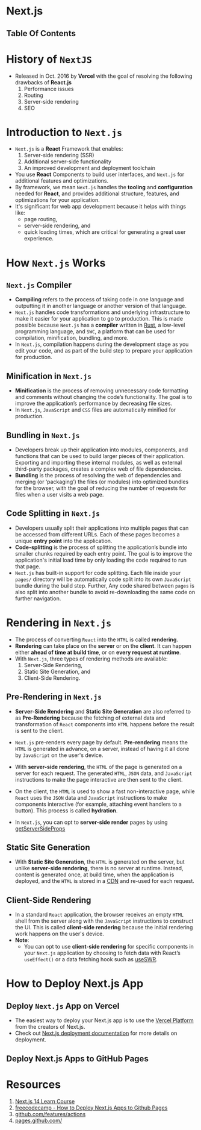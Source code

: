 # Next.js

## Table Of Contents

# History of `NextJS`

- Released in Oct. 2016 by **Vercel** with the goal of resolving the following drawbacks of **React.js**
  1. Performance issues
  2. Routing
  3. Server-side rendering
  4. SEO

# Introduction to `Next.js`

- `Next.js` is a **React** Framework that enables:
  1. Server-side rendering (SSR)
  2. Additional server-side functionality
  3. An improved development and deployment toolchain
- You use **React** Components to build user interfaces, and `Next.js` for additional features and optimizations.
- By framework, we mean `Next.js` handles the **tooling** and **configuration** needed for **React**, and provides additional structure, features, and optimizations for your application.
- It's significant for web app development because it helps with things like:
  - page routing,
  - server-side rendering, and
  - quick loading times, which are critical for generating a great user experience.

# How `Next.js` Works

## `Next.js` Compiler

- **Compiling** refers to the process of taking code in one language and outputting it in another language or another version of that language.
- `Next.js` handles code transformations and underlying infrastructure to make it easier for your application to go to production. This is made possible because `Next.js` has a **compiler** written in [Rust](), a low-level programming language, and `SWC`, a platform that can be used for compilation, minification, bundling, and more.
- In `Next.js`, compilation happens during the development stage as you edit your code, and as part of the build step to prepare your application for production.

## Minification in `Next.js`

- **Minification** is the process of removing unnecessary code formatting and comments without changing the code’s functionality. The goal is to improve the application’s performance by decreasing file sizes.
- In `Next.js`, `JavaScript` and `CSS` files are automatically minified for production.

## Bundling in `Next.js`

- Developers break up their application into modules, components, and functions that can be used to build larger pieces of their application. Exporting and importing these internal modules, as well as external third-party packages, creates a complex web of file dependencies.
- **Bundling** is the process of resolving the web of dependencies and merging (or ‘packaging’) the files (or modules) into optimized bundles for the browser, with the goal of reducing the number of requests for files when a user visits a web page.

## Code Splitting in `Next.js`

- Developers usually split their applications into multiple pages that can be accessed from different URLs. Each of these pages becomes a unique **entry point** into the application.
- **Code-splitting** is the process of splitting the application’s bundle into smaller chunks required by each entry point. The goal is to improve the application's initial load time by only loading the code required to run that page.
- `Next.js` has built-in support for code splitting. Each file inside your `pages/` directory will be automatically code split into its own `JavaScript` bundle during the build step. Further, Any code shared between `pages` is also split into another bundle to avoid re-downloading the same code on further navigation.

# Rendering in `Next.js`

- The process of converting `React` into the `HTML` is called **rendering**.
- **Rendering** can take place on the **server** or on the **client**. It can happen either **ahead of time at build time**, or on **every request at runtime**.
- With `Next.js`, three types of rendering methods are available:
  1. Server-Side Rendering,
  2. Static Site Generation, and
  3. Client-Side Rendering.

## Pre-Rendering in `Next.js`

- **Server-Side Rendering** and **Static Site Generation** are also referred to as **Pre-Rendering** because the fetching of external data and transformation of `React` components into `HTML` happens before the result is sent to the client.

- `Next.js` pre-renders every page by default. **Pre-rendering** means the `HTML` is generated in advance, on a server, instead of having it all done by `JavaScript` on the user's device.
- With **server-side rendering**, the `HTML` of the page is generated on a server for each request. The generated `HTML`, `JSON` data, and `JavaScript` instructions to make the page interactive are then sent to the client.
- On the client, the `HTML` is used to show a fast non-interactive page, while `React` uses the `JSON` data and `JavaScript` instructions to make components interactive (for example, attaching event handlers to a button). This process is called **hydration**.
- In `Next.js`, you can opt to **server-side render** pages by using [getServerSideProps](https://nextjs.org/docs/pages/building-your-application/data-fetching/get-server-side-props)

## Static Site Generation

- With **Static Site Generation**, the `HTML` is generated on the server, but unlike **server-side rendering**, there is no server at runtime. Instead, content is generated once, at build time, when the application is deployed, and the `HTML` is stored in a [CDN](https://nextjs.org/learn/foundations/how-nextjs-works/cdns-and-edge) and re-used for each request.

## Client-Side Rendering

- In a standard `React` application, the browser receives an empty `HTML` shell from the server along with the `JavaScript` instructions to construct the UI. This is called **client-side rendering** because the initial rendering work happens on the user's device.
- **Note**:
  - You can opt to use **client-side rendering** for specific components in your `Next.js` application by choosing to fetch data with React’s `useEffect()` or a data fetching hook such as [useSWR](https://swr.vercel.app/).

# How to Deploy Next.js App

## Deploy `Next.js` App on Vercel

- The easiest way to deploy your Next.js app is to use the [Vercel Platform](https://vercel.com/new?utm_medium=default-template&filter=next.js&utm_source=create-next-app&utm_campaign=create-next-app-readme) from the creators of Next.js.
- Check out [Next.js deployment documentation](https://nextjs.org/docs/deployment) for more details on deployment.

## Deploy Next.js Apps to GitHub Pages

# Resources

1. [Next.js 14 Learn Course](https://nextjs.org/learn)
2. [freecodecamp - How to Deploy Next.js Apps to Github Pages](https://www.freecodecamp.org/news/how-to-deploy-next-js-app-to-github-pages/)
3. [github.com/features/actions](https://github.com/features/actions)
4. [pages.github.com/](https://pages.github.com/)
